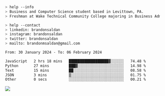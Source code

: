 ````bash
> help --info
> Business and Computer Science student based in Levittown, PA.
> Freshman at Wake Technical Community College majoring in Business Administration.
````

````bash
> help --contact
> linkedin: brandonsaldan
> instagram: brandonsaldan
> twitter: brandonsaldan
> mailto: brandonmsaldan@gmail.com
````

<!--START_SECTION:waka-->

```txt
From: 30 January 2024 - To: 06 February 2024

JavaScript   2 hrs 18 mins   ██████████████████▓░░░░░░   74.48 %
Python       27 mins         ███▓░░░░░░░░░░░░░░░░░░░░░   14.98 %
Text         15 mins         ██░░░░░░░░░░░░░░░░░░░░░░░   08.58 %
JSON         3 mins          ▒░░░░░░░░░░░░░░░░░░░░░░░░   01.75 %
Other        0 secs          ░░░░░░░░░░░░░░░░░░░░░░░░░   00.21 %
```

<!--END_SECTION:waka-->

![](https://komarev.com/ghpvc/?username=brandonsaldan&color=6A8AFF)
